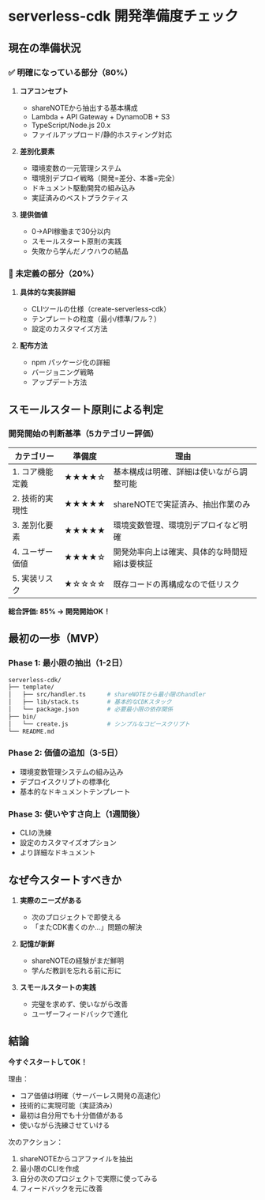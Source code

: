 # serverless-cdk 開発準備度チェック

## 現在の準備状況

### ✅ 明確になっている部分（80%）

1. **コアコンセプト**
   - shareNOTEから抽出する基本構成
   - Lambda + API Gateway + DynamoDB + S3
   - TypeScript/Node.js 20.x
   - ファイルアップロード/静的ホスティング対応

2. **差別化要素**
   - 環境変数の一元管理システム
   - 環境別デプロイ戦略（開発=差分、本番=完全）
   - ドキュメント駆動開発の組み込み
   - 実証済みのベストプラクティス

3. **提供価値**
   - 0→API稼働まで30分以内
   - スモールスタート原則の実践
   - 失敗から学んだノウハウの結晶

### 🤔 未定義の部分（20%）

1. **具体的な実装詳細**
   - CLIツールの仕様（create-serverless-cdk）
   - テンプレートの粒度（最小/標準/フル？）
   - 設定のカスタマイズ方法

2. **配布方法**
   - npm パッケージ化の詳細
   - バージョニング戦略
   - アップデート方法

## スモールスタート原則による判定

### 開発開始の判断基準（5カテゴリー評価）

| カテゴリー | 準備度 | 理由 |
|----------|--------|------|
| 1. コア機能定義 | ★★★★☆ | 基本構成は明確、詳細は使いながら調整可能 |
| 2. 技術的実現性 | ★★★★★ | shareNOTEで実証済み、抽出作業のみ |
| 3. 差別化要素 | ★★★★★ | 環境変数管理、環境別デプロイなど明確 |
| 4. ユーザー価値 | ★★★★☆ | 開発効率向上は確実、具体的な時間短縮は要検証 |
| 5. 実装リスク | ★☆☆☆☆ | 既存コードの再構成なので低リスク |

**総合評価: 85% → 開発開始OK！**

## 最初の一歩（MVP）

### Phase 1: 最小限の抽出（1-2日）
```bash
serverless-cdk/
├── template/
│   ├── src/handler.ts      # shareNOTEから最小限のhandler
│   ├── lib/stack.ts        # 基本的なCDKスタック
│   └── package.json        # 必要最小限の依存関係
├── bin/
│   └── create.js           # シンプルなコピースクリプト
└── README.md
```

### Phase 2: 価値の追加（3-5日）
- 環境変数管理システムの組み込み
- デプロイスクリプトの標準化
- 基本的なドキュメントテンプレート

### Phase 3: 使いやすさ向上（1週間後）
- CLIの洗練
- 設定のカスタマイズオプション
- より詳細なドキュメント

## なぜ今スタートすべきか

1. **実際のニーズがある**
   - 次のプロジェクトで即使える
   - 「またCDK書くのか...」問題の解決

2. **記憶が新鮮**
   - shareNOTEの経験がまだ鮮明
   - 学んだ教訓を忘れる前に形に

3. **スモールスタートの実践**
   - 完璧を求めず、使いながら改善
   - ユーザーフィードバックで進化

## 結論

**今すぐスタートしてOK！**

理由：
- コア価値は明確（サーバーレス開発の高速化）
- 技術的に実現可能（実証済み）
- 最初は自分用でも十分価値がある
- 使いながら洗練させていける

次のアクション：
1. shareNOTEからコアファイルを抽出
2. 最小限のCLIを作成
3. 自分の次のプロジェクトで実際に使ってみる
4. フィードバックを元に改善